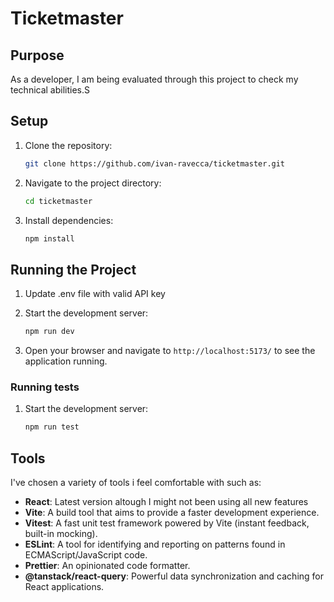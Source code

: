 # Ticketmaster

## Purpose

As a developer, I am being evaluated through this project to check my technical abilities.S

## Setup

1. Clone the repository:
   ```sh
   git clone https://github.com/ivan-ravecca/ticketmaster.git
   ```
2. Navigate to the project directory:
   ```sh
   cd ticketmaster
   ```
3. Install dependencies:
   ```sh
   npm install
   ```

## Running the Project

1. Update .env file with valid API key

2. Start the development server:
   ```sh
   npm run dev
   ```
3. Open your browser and navigate to `http://localhost:5173/` to see the application running.

### Running tests

1. Start the development server:
   ```sh
   npm run test
   ```

## Tools

I've chosen a variety of tools i feel comfortable with such as:

- **React**: Latest version altough I might not been using all new features
- **Vite**: A build tool that aims to provide a faster development experience.
- **Vitest**: A fast unit test framework powered by Vite (instant feedback, built-in mocking).
- **ESLint**: A tool for identifying and reporting on patterns found in ECMAScript/JavaScript code.
- **Prettier**: An opinionated code formatter.
- **@tanstack/react-query**: Powerful data synchronization and caching for React applications.
